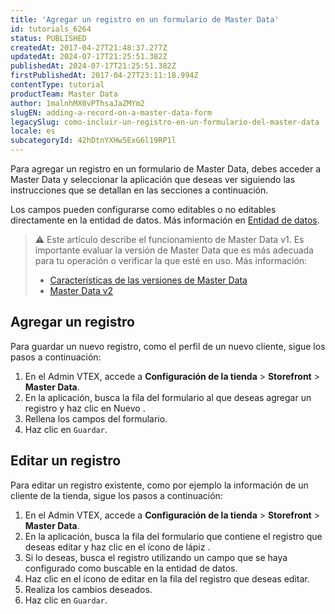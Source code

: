 ```yaml
---
title: 'Agregar un registro en un formulario de Master Data'
id: tutorials_6264
status: PUBLISHED
createdAt: 2017-04-27T21:48:37.277Z
updatedAt: 2024-07-17T21:25:51.382Z
publishedAt: 2024-07-17T21:25:51.382Z
firstPublishedAt: 2017-04-27T23:11:18.994Z
contentType: tutorial
productTeam: Master Data
author: 1malnhMX0vPThsaJaZMYm2
slugEN: adding-a-record-on-a-master-data-form
legacySlug: como-incluir-un-registro-en-un-formulario-del-master-data
locale: es
subcategoryId: 42hDtnYXHw5ExG6l19RP1l
---
```



Para agregar un registro en un formulario de Master Data, debes acceder a Master Data y seleccionar la aplicación que deseas ver siguiendo las instrucciones que se detallan en las secciones a continuación.

Los campos pueden configurarse como editables o no editables directamente en la entidad de datos. Más información en [Entidad de datos](/es/tutorial/entidade-de-dados--tutorials_1265).

> ⚠️ Este artículo describe el funcionamiento de Master Data v1. Es importante evaluar la versión de Master Data que es más adecuada para tu operación o verificar la que esté en uso. Más información: <ul> <li> [ Características de las versiones de Master Data ](/tutorial/master-data--4otjBnR27u4WUIciQsmkAw#versions-available) </li> <li> [ Master Data v2 ](https://developers.vtex.com/vtex-rest-api/docs/getting-started-1) </li> </ul>

## Agregar un registro

Para guardar un nuevo registro, como el perfil de un nuevo cliente, sigue los pasos a continuación:

1. En el Admin VTEX, accede a **Configuración de la tienda** > **Storefront** > **Master Data**.
2. En la aplicación, busca la fila del formulario al que deseas agregar un registro y haz clic en Nuevo <i class="fas fa-plus-circle"></i>.
3. Rellena los campos del formulario.
4. Haz clic en `Guardar`.

## Editar un registro

Para editar un registro existente, como por ejemplo la información de un cliente de la tienda, sigue los pasos a continuación:

1. En el Admin VTEX, accede a **Configuración de la tienda** > **Storefront** > **Master Data**.
2. En la aplicación, busca la fila del formulario que contiene el registro que deseas editar y haz clic en el ícono de lápiz <i class="fas fa-bars"></i>.
3. Si lo deseas, busca el registro utilizando un campo que se haya configurado como buscable en la entidad de datos.
4. Haz clic en el ícono de editar <i class="fas fa-edit"></i> en la fila del registro que deseas editar.
5. Realiza los cambios deseados.
6. Haz clic en `Guardar`.
